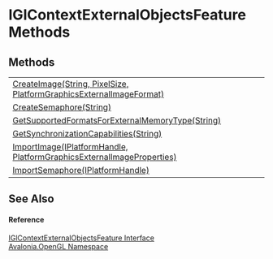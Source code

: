 # IGlContextExternalObjectsFeature Methods




## Methods
<table>
<tr>
<td><a href="M_Avalonia_OpenGL_IGlContextExternalObjectsFeature_CreateImage">CreateImage(String, PixelSize, PlatformGraphicsExternalImageFormat)</a></td>
<td> </td>
</tr>
<tr>
<td><a href="M_Avalonia_OpenGL_IGlContextExternalObjectsFeature_CreateSemaphore">CreateSemaphore(String)</a></td>
<td> </td>
</tr>
<tr>
<td><a href="M_Avalonia_OpenGL_IGlContextExternalObjectsFeature_GetSupportedFormatsForExternalMemoryType">GetSupportedFormatsForExternalMemoryType(String)</a></td>
<td> </td>
</tr>
<tr>
<td><a href="M_Avalonia_OpenGL_IGlContextExternalObjectsFeature_GetSynchronizationCapabilities">GetSynchronizationCapabilities(String)</a></td>
<td> </td>
</tr>
<tr>
<td><a href="M_Avalonia_OpenGL_IGlContextExternalObjectsFeature_ImportImage">ImportImage(IPlatformHandle, PlatformGraphicsExternalImageProperties)</a></td>
<td> </td>
</tr>
<tr>
<td><a href="M_Avalonia_OpenGL_IGlContextExternalObjectsFeature_ImportSemaphore">ImportSemaphore(IPlatformHandle)</a></td>
<td> </td>
</tr>
</table>

## See Also


#### Reference
<a href="T_Avalonia_OpenGL_IGlContextExternalObjectsFeature">IGlContextExternalObjectsFeature Interface</a>  
<a href="N_Avalonia_OpenGL">Avalonia.OpenGL Namespace</a>  
